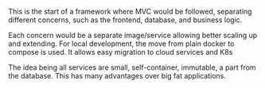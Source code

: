 This is the start of a framework where MVC would be followed, separating different concerns, such as the frontend, database, and business logic.

Each concern would be a separate image/service allowing better scaling up and extending. For local development, the move from plain docker to compose is used. It allows easy migration to cloud services and K8s

The idea being all services are small, self-container, immutable, a part from the database. This has many advantages over big fat applications.


